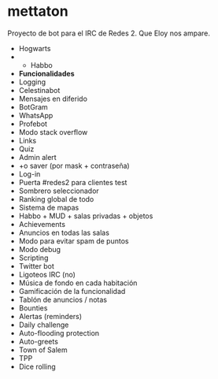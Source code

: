 # mettaton
Proyecto de bot para el IRC de Redes 2. Que Eloy nos ampare. 

  * Hogwarts
  * + Habbo
  * **Funcionalidades**
  * Logging
  * Celestinabot
  * Mensajes en diferido
  * BotGram
  * WhatsApp
  * Profebot
  * Modo stack overflow
  * Links
  * Quiz
  * Admin alert
  * +o saver (por mask + contraseña)
  * Log-in
  * Puerta #redes2 para clientes test
  * Sombrero seleccionador
  * Ranking global de todo
  * Sistema de mapas
  * Habbo + MUD + salas privadas + objetos
  * Achievements
  * Anuncios en todas las salas
  * Modo para evitar spam de puntos
  * Modo debug
  * Scripting
  * Twitter bot
  * Ligoteos IRC (no)
  * Música de fondo en cada habitación
  * Gamificación de la funcionalidad
  * Tablón de anuncios / notas
  * Bounties
  * Alertas (reminders)
  * Daily challenge
  * Auto-flooding protection
  * Auto-greets
  * Town of Salem
  * TPP
  * Dice rolling